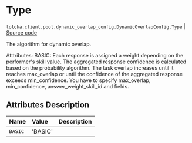 # Type
`toloka.client.pool.dynamic_overlap_config.DynamicOverlapConfig.Type` | [Source code](https://github.com/Toloka/toloka-kit/blob/v0.1.25/src/client/pool/dynamic_overlap_config.py#L25)

The algorithm for dynamic overlap.


Atttributes:
    BASIC: Each response is assigned a weight depending on the performer's skill value.
        The aggregated response confidence is calculated based on the probability algorithm. The task overlap
        increases until it reaches max_overlap or until the confidence of the aggregated response
        exceeds min_confidence.
        You have to specify max_overlap, min_confidence, answer_weight_skill_id and fields.

## Attributes Description

| Name | Value | Description |
| :------| :-----------| :----------| 
`BASIC`|'BASIC'|<p></p>
